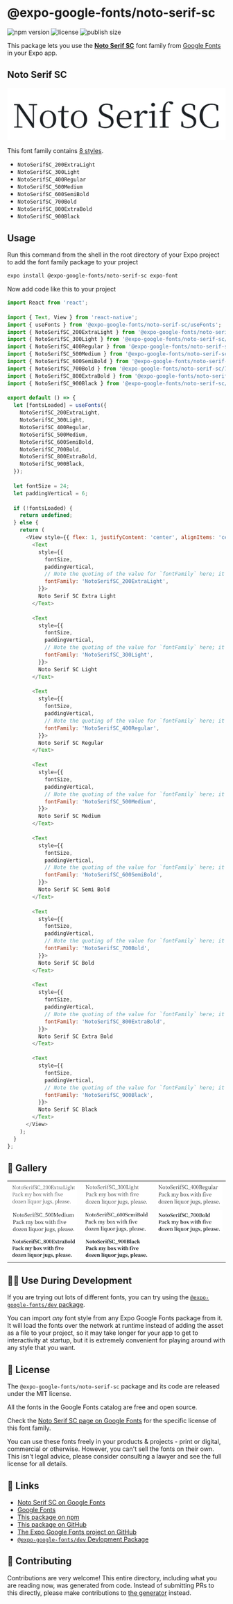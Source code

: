 # @expo-google-fonts/noto-serif-sc

![npm version](https://flat.badgen.net/npm/v/@expo-google-fonts/noto-serif-sc)
![license](https://flat.badgen.net/github/license/expo/google-fonts)
![publish size](https://flat.badgen.net/packagephobia/install/@expo-google-fonts/noto-serif-sc)

This package lets you use the [**Noto Serif SC**](https://fonts.google.com/specimen/Noto+Serif+SC) font family from [Google Fonts](https://fonts.google.com/) in your Expo app.

## Noto Serif SC

![Noto Serif SC](./font-family.png)

This font family contains [8 styles](#-gallery).

- `NotoSerifSC_200ExtraLight`
- `NotoSerifSC_300Light`
- `NotoSerifSC_400Regular`
- `NotoSerifSC_500Medium`
- `NotoSerifSC_600SemiBold`
- `NotoSerifSC_700Bold`
- `NotoSerifSC_800ExtraBold`
- `NotoSerifSC_900Black`

## Usage

Run this command from the shell in the root directory of your Expo project to add the font family package to your project
```sh
expo install @expo-google-fonts/noto-serif-sc expo-font
```

Now add code like this to your project
```js
import React from 'react';

import { Text, View } from 'react-native';
import { useFonts } from '@expo-google-fonts/noto-serif-sc/useFonts';
import { NotoSerifSC_200ExtraLight } from '@expo-google-fonts/noto-serif-sc/200ExtraLight';
import { NotoSerifSC_300Light } from '@expo-google-fonts/noto-serif-sc/300Light';
import { NotoSerifSC_400Regular } from '@expo-google-fonts/noto-serif-sc/400Regular';
import { NotoSerifSC_500Medium } from '@expo-google-fonts/noto-serif-sc/500Medium';
import { NotoSerifSC_600SemiBold } from '@expo-google-fonts/noto-serif-sc/600SemiBold';
import { NotoSerifSC_700Bold } from '@expo-google-fonts/noto-serif-sc/700Bold';
import { NotoSerifSC_800ExtraBold } from '@expo-google-fonts/noto-serif-sc/800ExtraBold';
import { NotoSerifSC_900Black } from '@expo-google-fonts/noto-serif-sc/900Black';

export default () => {
  let [fontsLoaded] = useFonts({
    NotoSerifSC_200ExtraLight,
    NotoSerifSC_300Light,
    NotoSerifSC_400Regular,
    NotoSerifSC_500Medium,
    NotoSerifSC_600SemiBold,
    NotoSerifSC_700Bold,
    NotoSerifSC_800ExtraBold,
    NotoSerifSC_900Black,
  });

  let fontSize = 24;
  let paddingVertical = 6;

  if (!fontsLoaded) {
    return undefined;
  } else {
    return (
      <View style={{ flex: 1, justifyContent: 'center', alignItems: 'center' }}>
        <Text
          style={{
            fontSize,
            paddingVertical,
            // Note the quoting of the value for `fontFamily` here; it expects a string!
            fontFamily: 'NotoSerifSC_200ExtraLight',
          }}>
          Noto Serif SC Extra Light
        </Text>

        <Text
          style={{
            fontSize,
            paddingVertical,
            // Note the quoting of the value for `fontFamily` here; it expects a string!
            fontFamily: 'NotoSerifSC_300Light',
          }}>
          Noto Serif SC Light
        </Text>

        <Text
          style={{
            fontSize,
            paddingVertical,
            // Note the quoting of the value for `fontFamily` here; it expects a string!
            fontFamily: 'NotoSerifSC_400Regular',
          }}>
          Noto Serif SC Regular
        </Text>

        <Text
          style={{
            fontSize,
            paddingVertical,
            // Note the quoting of the value for `fontFamily` here; it expects a string!
            fontFamily: 'NotoSerifSC_500Medium',
          }}>
          Noto Serif SC Medium
        </Text>

        <Text
          style={{
            fontSize,
            paddingVertical,
            // Note the quoting of the value for `fontFamily` here; it expects a string!
            fontFamily: 'NotoSerifSC_600SemiBold',
          }}>
          Noto Serif SC Semi Bold
        </Text>

        <Text
          style={{
            fontSize,
            paddingVertical,
            // Note the quoting of the value for `fontFamily` here; it expects a string!
            fontFamily: 'NotoSerifSC_700Bold',
          }}>
          Noto Serif SC Bold
        </Text>

        <Text
          style={{
            fontSize,
            paddingVertical,
            // Note the quoting of the value for `fontFamily` here; it expects a string!
            fontFamily: 'NotoSerifSC_800ExtraBold',
          }}>
          Noto Serif SC Extra Bold
        </Text>

        <Text
          style={{
            fontSize,
            paddingVertical,
            // Note the quoting of the value for `fontFamily` here; it expects a string!
            fontFamily: 'NotoSerifSC_900Black',
          }}>
          Noto Serif SC Black
        </Text>
      </View>
    );
  }
};

```

## 🔡 Gallery


||||
|-|-|-|
|![NotoSerifSC_200ExtraLight](./NotoSerifSC_200ExtraLight.ttf.png)|![NotoSerifSC_300Light](./NotoSerifSC_300Light.ttf.png)|![NotoSerifSC_400Regular](./NotoSerifSC_400Regular.ttf.png)||
|![NotoSerifSC_500Medium](./NotoSerifSC_500Medium.ttf.png)|![NotoSerifSC_600SemiBold](./NotoSerifSC_600SemiBold.ttf.png)|![NotoSerifSC_700Bold](./NotoSerifSC_700Bold.ttf.png)||
|![NotoSerifSC_800ExtraBold](./NotoSerifSC_800ExtraBold.ttf.png)|![NotoSerifSC_900Black](./NotoSerifSC_900Black.ttf.png)|||


## 👩‍💻 Use During Development

If you are trying out lots of different fonts, you can try using the [`@expo-google-fonts/dev` package](https://github.com/expo/google-fonts/tree/master/font-packages/dev#readme).

You can import *any* font style from any Expo Google Fonts package from it. It will load the fonts
over the network at runtime instead of adding the asset as a file to your project, so it may take longer
for your app to get to interactivity at startup, but it is extremely convenient
for playing around with any style that you want.

## 📖 License

The `@expo-google-fonts/noto-serif-sc` package and its code are released under the MIT license.

All the fonts in the Google Fonts catalog are free and open source.

Check the [Noto Serif SC page on Google Fonts](https://fonts.google.com/specimen/Noto+Serif+SC) for the specific license of this font family.

You can use these fonts freely in your products & projects - print or digital, commercial or otherwise. However, you can't sell the fonts on their own. This isn't legal advice, please consider consulting a lawyer and see the full license for all details.

## 🔗 Links

- [Noto Serif SC on Google Fonts](https://fonts.google.com/specimen/Noto+Serif+SC)
- [Google Fonts](https://fonts.google.com/)
- [This package on npm](https://www.npmjs.com/package/@expo-google-fonts/noto-serif-sc)
- [This package on GitHub](https://github.com/expo/google-fonts/tree/master/font-packages/noto-serif-sc)
- [The Expo Google Fonts project on GitHub](https://github.com/expo/google-fonts)
- [`@expo-google-fonts/dev` Devlopment Package](https://github.com/expo/google-fonts/tree/master/font-packages/dev)

## 🤝 Contributing

Contributions are very welcome! This entire directory, including what you are reading now, was generated from code. Instead of submitting PRs to this directly, please make contributions to [the generator](https://github.com/expo/google-fonts/tree/master/packages/generator) instead.
